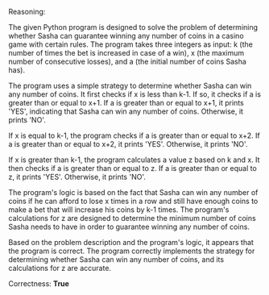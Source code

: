 Reasoning:

The given Python program is designed to solve the problem of determining whether Sasha can guarantee winning any number of coins in a casino game with certain rules. The program takes three integers as input: k (the number of times the bet is increased in case of a win), x (the maximum number of consecutive losses), and a (the initial number of coins Sasha has).

The program uses a simple strategy to determine whether Sasha can win any number of coins. It first checks if x is less than k-1. If so, it checks if a is greater than or equal to x+1. If a is greater than or equal to x+1, it prints 'YES', indicating that Sasha can win any number of coins. Otherwise, it prints 'NO'.

If x is equal to k-1, the program checks if a is greater than or equal to x+2. If a is greater than or equal to x+2, it prints 'YES'. Otherwise, it prints 'NO'.

If x is greater than k-1, the program calculates a value z based on k and x. It then checks if a is greater than or equal to z. If a is greater than or equal to z, it prints 'YES'. Otherwise, it prints 'NO'.

The program's logic is based on the fact that Sasha can win any number of coins if he can afford to lose x times in a row and still have enough coins to make a bet that will increase his coins by k-1 times. The program's calculations for z are designed to determine the minimum number of coins Sasha needs to have in order to guarantee winning any number of coins.

Based on the problem description and the program's logic, it appears that the program is correct. The program correctly implements the strategy for determining whether Sasha can win any number of coins, and its calculations for z are accurate.

Correctness: **True**